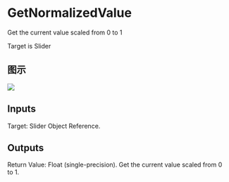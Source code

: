 # GetNormalizedValue

Get the current value scaled from 0 to 1

Target is Slider

## 图示

![]($-20221218-18105700.png)

## Inputs

Target: Slider Object Reference.  

## Outputs

Return Value: Float (single-precision). Get the current value scaled from 0 to 1.

